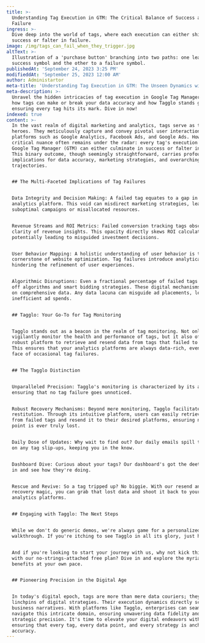 ```yaml
---
title: >-
  Understanding Tag Execution in GTM: The Critical Balance of Success and
  Failure
ingress: >-
  Dive deep into the world of tags, where each execution can either shine in
  success or falter in failure. 
image: /img/tags_can_fail_when_they_trigger.jpg
altText: >-
  Illustration of a 'purchase button' branching into two paths: one leading to a
  success symbol and the other to a failure symbol.
publishedAt: 'September 24, 2023 3:25 PM'
modifieddAt: 'September 25, 2023 12:00 AM'
author: Administartor
meta-title: 'Understanding Tag Execution in GTM: The Unseen Dynamics with Tagglo'
meta-description: >-
  Unravel the hidden intricacies of tag execution in Google Tag Manager. Learn
  how tags can make or break your data accuracy and how Tagglo stands guard,
  ensuring every tag hits its mark. Dive in now!
indexed: true
content: >-
  In the vast realm of digital marketing and analytics, tags serve as the unsung
  heroes. They meticulously capture and convey pivotal user interactions to
  platforms such as Google Analytics, Facebook Ads, and Google Ads. However, a
  critical nuance often remains under the radar: every tag's execution within
  Google Tag Manager (GTM) can either culminate in success or falter in failure.
  This binary outcome, though seemingly straightforward, carries profound
  implications for data accuracy, marketing strategies, and overarching business
  trajectories.


  ## The Multi-Faceted Implications of Tag Failures


  Data Integrity and Decision Making: A failed tag equates to a gap in your
  analytics platform. This void can misdirect marketing strategies, leading to
  suboptimal campaigns or misallocated resources.


  Revenue Streams and ROI Metrics: Failed conversion tracking tags obscure the
  clarity of revenue insights. This opacity directly skews ROI calculations,
  potentially leading to misguided investment decisions.


  User Behavior Mapping: A holistic understanding of user behavior is the
  cornerstone of website optimization. Tag failures introduce analytical voids,
  hindering the refinement of user experiences.


  Algorithmic Disruptions: Even a fractional percentage of failed tags can throw
  off algorithms and smart bidding strategies. These digital mechanisms thrive
  on comprehensive data. Any data lacuna can misguide ad placements, leading to
  inefficient ad spends.


  ## Tagglo: Your Go-To for Tag Monitoring


  Tagglo stands out as a beacon in the realm of tag monitoring. Not only does it
  vigilantly monitor the health and performance of tags, but it also offers a
  robust platform to retrieve and resend data from tags that failed to execute.
  This ensures that your analytics platforms are always data-rich, even in the
  face of occasional tag failures.


  ## The Tagglo Distinction


  Unparalleled Precision: Tagglo's monitoring is characterized by its accuracy,
  ensuring that no tag failure goes unnoticed.


  Robust Recovery Mechanisms: Beyond mere monitoring, Tagglo facilitates data
  restitution. Through its intuitive platform, users can easily retrieve data
  from failed tags and resend it to their desired platforms, ensuring no data
  point is ever truly lost.


  Daily Dose of Updates: Why wait to find out? Our daily emails spill the beans
  on any tag slip-ups, keeping you in the know.


  Dashboard Dive: Curious about your tags? Our dashboard's got the deets. Dive
  in and see how they're doing.


  Rescue and Revive: So a tag tripped up? No biggie. With our resend and
  recovery magic, you can grab that lost data and shoot it back to your
  analytics platforms.


  ## Engaging with Tagglo: The Next Steps


  While we don't do generic demos, we're always game for a personalized
  walkthrough. If you're itching to see Tagglo in all its glory, just holler.


  And if you're looking to start your journey with us, why not kick things off
  with our no-strings-attached free plan? Dive in and explore the myriad
  benefits at your own pace.


  ## Pioneering Precision in the Digital Age


  In today's digital epoch, tags are more than mere data couriers; they are the
  linchpins of digital strategies. Their execution dynamics directly sculpt
  business narratives. With platforms like Tagglo, enterprises can seamlessly
  navigate this intricate domain, ensuring unwavering data fidelity and
  strategic precision. It's time to elevate your digital endeavors with Tagglo,
  ensuring that every tag, every data point, and every strategy is anchored in
  accuracy.
---
```



